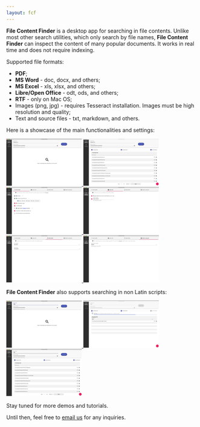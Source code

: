 ```yaml
---
layout: fcf
---
```


<!-- # What is it? -->

<strong>File Content Finder</strong> is a desktop app for searching in file contents.
Unlike most other search utilities, which only search by file names,
<strong>File Content Finder</strong> can inspect the content of many popular
documents. It works in real time and does not require indexing.

Supported file formats:
- **PDF**;
- **MS Word** - doc, docx, and others;
- **MS Excel** - xls, xlsx, and others;
- **Libre/Open Office** - odt, ods, and others;
- **RTF** - only on Mac OS;
- Images (png, jpg) - requires Tesseract installation. Images must be high resolution and quality;
- Text and source files - txt, markdown, and others.

Here is a showcase of the main functionalities and settings:

<!-- Fancy Box doco - https://fancyapps.com/fancybox/3/docs/#images -->
<p class="image-gallery">
    <a data-fancybox="english-fcf" href="./img/1 Main Screen English.png" data-caption="Select folder and search phrase.">
        <img width="200px" src="./img/1 Main Screen English.png">
    </a>
    <a data-fancybox="english-fcf" href="./img/2 Results English.png" data-caption="Review search results. The table can be filtered.">
        <img width="200px" src="./img/2 Results English.png">
    </a>
    <a data-fancybox="english-fcf" href="./img/3 File Filters.png" data-caption="Configure Search - Select which files to include and exclude.">
        <img width="200px" src="./img/3 File Filters.png">
    </a>
    <a data-fancybox="english-fcf" href="./img/4 Black List.png" data-caption="Configure Search - Select which folder to ignore.">
        <img width="200px" src="./img/4 Black List.png">
    </a>
    <a data-fancybox="english-fcf" href="./img/6 Time Filters.png" data-caption="Configure Search - Include/exclude files based on their modificaion and creation times.">
        <img width="200px" src="./img/6 Time Filters.png">
    </a>
    <a data-fancybox="english-fcf" href="./img/5 Image Search Language.png"  data-caption="Configure Search - Select OCR language.">
        <img width="200px" src="./img/5 Image Search Language.png">
    </a>
<p>


<strong>File Content Finder</strong> also supports searching in non Latin scripts:

<p class="image-gallery">
    <a data-fancybox="cn-fcf" href="./img/1 Main Screen Chinese.png" data-caption="Search in Chinese.">
        <img width="200px" src="./img/1 Main Screen Chinese.png">
    </a>
    <a data-fancybox="cn-fcf" href="./img/2a Chinese Search in Progress.png" data-caption="Search is in progres ...">
        <img width="200px" src="./img/2a Chinese Search in Progress.png">
    </a>
    <a data-fancybox="cn-fcf" href="./img/2 Results Chinese.png" data-caption="Review search results. The table can be filtered.">
        <img width="200px" src="./img/2 Results Chinese.png">
    </a>
<p>

Stay tuned for more demos and tutorials.

Until then, feel free to <a href="mailto:info@geosytemsdev.com">email us</a> for any inquiries.